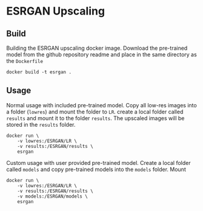# ESRGAN Upscaling

## Build

Building the ESRGAN upscaling docker image. Download the 
pre-trained model from the github repository readme and
place in the same directory as the `Dockerfile`

```
docker build -t esrgan .
```

## Usage

Normal usage with included pre-trained  model.
Copy all low-res images into a folder (`lowres`) and
mount the folder to `LR`.
create a local folder called `results` and mount it
to the folder `results`. The upscaled images will be
stored in the `results` folder.

```
docker run \
    -v lowres:/ESRGAN/LR \
    -v results:/ESRGAN/results \
    esrgan
```

Custom usage with user provided pre-trained model.
Create a local folder called `models` and copy 
pre-trained models into the `models` folder. Mount

```
docker run \
    -v lowres:/ESRGAN/LR \
    -v results:/ESRGAN/results \
    -v models:/ESRGAN/models \
    esrgan
```

